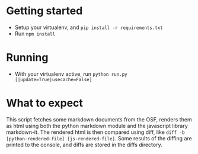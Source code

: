 # Getting started

- Setup your virtualenv, and ```pip install -r requirements.txt```
- Run ```npm install```

# Running

- With your virtualenv active, run ```python run.py [|update=True|usecache=False] ```

# What to expect

This script fetches some markdown documents from the OSF, renders them as html using both the python markdown module and the javascript library markdown-it. The rendered html is then compared using diff, like ``` diff -b [python-rendered-file] [js-rendered-file] ```. Some results of the diffing are printed to the console, and diffs are stored in the diffs directory.

